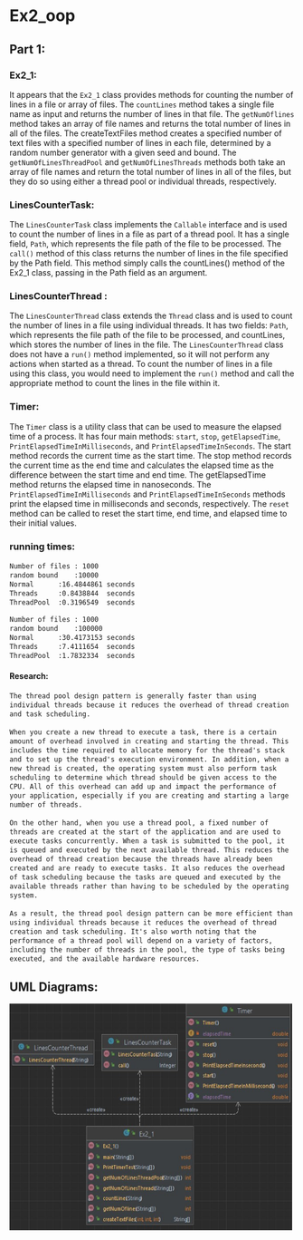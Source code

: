 # Ex2_oop

## Part 1:

### Ex2_1:
It appears that the `Ex2_1` class provides methods for counting the number of lines in a file or array of files. The `countLines` method takes a single file name as input and returns the number of lines in that file. The `getNumOflines` method takes an array of file names and returns the total number of lines in all of the files. The createTextFiles method creates a specified number of text files with a specified number of lines in each file, determined by a random number generator with a given seed and bound. The `getNumOfLinesThreadPool` and `getNumOfLinesThreads` methods both take an array of file names and return the total number of lines in all of the files, but they do so using either a thread pool or individual threads, respectively.
### LinesCounterTask:
The `LinesCounterTask` class implements the `Callable` interface and is used to count the number of lines in a file as part of a thread pool. It has a single field, `Path`, which represents the file path of the file to be processed. The `call()` method of this class returns the number of lines in the file specified by the Path field. This method simply calls the countLines() method of the Ex2_1 class, passing in the Path field as an argument.
### LinesCounterThread :
The `LinesCounterThread` class extends the `Thread` class and is used to count the number of lines in a file using individual threads. It has two fields: `Path`, which represents the file path of the file to be processed, and countLines, which stores the number of lines in the file. The `LinesCounterThread` class does not have a `run()` method implemented, so it will not perform any actions when started as a thread. To count the number of lines in a file using this class, you would need to 
implement the `run()` method and call the appropriate method to count the lines in the file within it.
### Timer:
The `Timer` class is a utility class that can be used to measure the elapsed time of a process. It has four main methods: `start`, `stop`, `getElapsedTime`, `PrintElapsedTimeInMilliseconds`, and `PrintElapsedTimeInSeconds`. The start method records the current time as the start time. The stop method records the current time as the end time and calculates the elapsed time as the difference between the start time and end time. The getElapsedTime method returns the elapsed time in nanoseconds. The `PrintElapsedTimeInMilliseconds` and `PrintElapsedTimeInSeconds` methods print the elapsed time in milliseconds and seconds, respectively. The `reset` method can be called to reset the start time, end time, and elapsed time to their initial values.
### running times: 
```
Number of files : 1000
random bound    :10000
Normal      :16.4844861 seconds
Threads     :0.8438844  seconds
ThreadPool  :0.3196549  seconds
```
```
Number of files : 1000
random bound    :100000
Normal      :30.4173153 seconds
Threads     :7.4111654  seconds
ThreadPool  :1.7832334  seconds
```
 #### Research:
  ``` 
  The thread pool design pattern is generally faster than using individual threads because it reduces the overhead of thread creation and task scheduling.

When you create a new thread to execute a task, there is a certain amount of overhead involved in creating and starting the thread. This includes the time required to allocate memory for the thread's stack and to set up the thread's execution environment. In addition, when a new thread is created, the operating system must also perform task scheduling to determine which thread should be given access to the CPU. All of this overhead can add up and impact the performance of your application, especially if you are creating and starting a large number of threads.

On the other hand, when you use a thread pool, a fixed number of threads are created at the start of the application and are used to execute tasks concurrently. When a task is submitted to the pool, it is queued and executed by the next available thread. This reduces the overhead of thread creation because the threads have already been created and are ready to execute tasks. It also reduces the overhead of task scheduling because the tasks are queued and executed by the available threads rather than having to be scheduled by the operating system.

As a result, the thread pool design pattern can be more efficient than using individual threads because it reduces the overhead of thread creation and task scheduling. It's also worth noting that the performance of a thread pool will depend on a variety of factors, including the number of threads in the pool, the type of tasks being executed, and the available hardware resources.
  ```

## UML Diagrams:
<img src="https://github.com/ibrahim3999/Ex2_oop/blob/master/src/Ex2_1/UML/Pic/UML.jpg" width="500" height="400">

